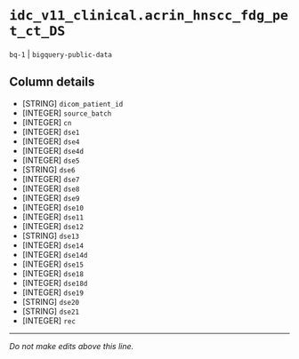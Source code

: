 # `idc_v11_clinical.acrin_hnscc_fdg_pet_ct_DS`
`bq-1` | `bigquery-public-data`

## Column details
* [STRING]    `dicom_patient_id`
* [INTEGER]   `source_batch`
* [INTEGER]   `cn`
* [INTEGER]   `dse1`
* [INTEGER]   `dse4`
* [INTEGER]   `dse4d`
* [INTEGER]   `dse5`
* [STRING]    `dse6`
* [INTEGER]   `dse7`
* [INTEGER]   `dse8`
* [INTEGER]   `dse9`
* [INTEGER]   `dse10`
* [INTEGER]   `dse11`
* [INTEGER]   `dse12`
* [STRING]    `dse13`
* [INTEGER]   `dse14`
* [INTEGER]   `dse14d`
* [INTEGER]   `dse15`
* [INTEGER]   `dse18`
* [INTEGER]   `dse18d`
* [INTEGER]   `dse19`
* [STRING]    `dse20`
* [STRING]    `dse21`
* [INTEGER]   `rec`

-------------------------------------------------------------------------------
*Do not make edits above this line.*

